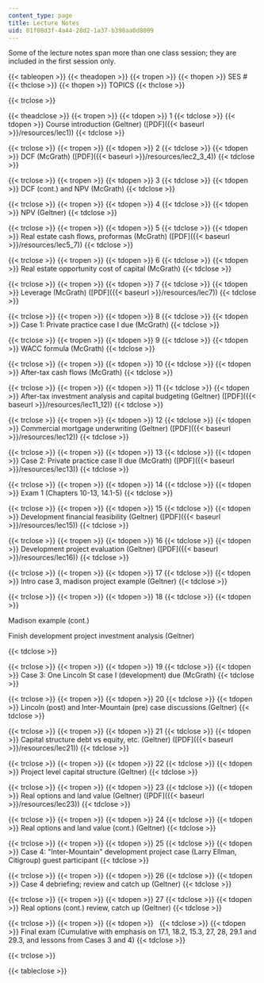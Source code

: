 ```yaml
---
content_type: page
title: Lecture Notes
uid: 01f08d3f-4a44-28d2-1a37-b398aa0d8009
---
```


Some of the lecture notes span more than one class session; they are included in the first session only.

{{< tableopen >}}
{{< theadopen >}}
{{< tropen >}}
{{< thopen >}}
SES #
{{< thclose >}}
{{< thopen >}}
TOPICS
{{< thclose >}}

{{< trclose >}}

{{< theadclose >}}
{{< tropen >}}
{{< tdopen >}}
1
{{< tdclose >}}
{{< tdopen >}}
Course introduction (Geltner) ([PDF]({{< baseurl >}}/resources/lec1))
{{< tdclose >}}

{{< trclose >}}
{{< tropen >}}
{{< tdopen >}}
2
{{< tdclose >}}
{{< tdopen >}}
DCF (McGrath) ([PDF]({{< baseurl >}}/resources/lec2_3_4))
{{< tdclose >}}

{{< trclose >}}
{{< tropen >}}
{{< tdopen >}}
3
{{< tdclose >}}
{{< tdopen >}}
DCF (cont.) and NPV (McGrath)
{{< tdclose >}}

{{< trclose >}}
{{< tropen >}}
{{< tdopen >}}
4
{{< tdclose >}}
{{< tdopen >}}
NPV (Geltner)
{{< tdclose >}}

{{< trclose >}}
{{< tropen >}}
{{< tdopen >}}
5
{{< tdclose >}}
{{< tdopen >}}
Real estate cash flows, proformas (McGrath) ([PDF]({{< baseurl >}}/resources/lec5_7))
{{< tdclose >}}

{{< trclose >}}
{{< tropen >}}
{{< tdopen >}}
6
{{< tdclose >}}
{{< tdopen >}}
Real estate opportunity cost of capital (McGrath)
{{< tdclose >}}

{{< trclose >}}
{{< tropen >}}
{{< tdopen >}}
7
{{< tdclose >}}
{{< tdopen >}}
Leverage (McGrath) ([PDF]({{< baseurl >}}/resources/lec7))
{{< tdclose >}}

{{< trclose >}}
{{< tropen >}}
{{< tdopen >}}
8
{{< tdclose >}}
{{< tdopen >}}
Case 1: Private practice case I due (McGrath)
{{< tdclose >}}

{{< trclose >}}
{{< tropen >}}
{{< tdopen >}}
9
{{< tdclose >}}
{{< tdopen >}}
WACC formula (McGrath)
{{< tdclose >}}

{{< trclose >}}
{{< tropen >}}
{{< tdopen >}}
10
{{< tdclose >}}
{{< tdopen >}}
After-tax cash flows (McGrath)
{{< tdclose >}}

{{< trclose >}}
{{< tropen >}}
{{< tdopen >}}
11
{{< tdclose >}}
{{< tdopen >}}
After-tax investment analysis and capital budgeting (Geltner) ([PDF]({{< baseurl >}}/resources/lec11_12))
{{< tdclose >}}

{{< trclose >}}
{{< tropen >}}
{{< tdopen >}}
12
{{< tdclose >}}
{{< tdopen >}}
Commercial mortgage underwriting (Geltner) ([PDF]({{< baseurl >}}/resources/lec12))
{{< tdclose >}}

{{< trclose >}}
{{< tropen >}}
{{< tdopen >}}
13
{{< tdclose >}}
{{< tdopen >}}
Case 2: Private practice case II due (McGrath) ([PDF]({{< baseurl >}}/resources/lec13))
{{< tdclose >}}

{{< trclose >}}
{{< tropen >}}
{{< tdopen >}}
14
{{< tdclose >}}
{{< tdopen >}}
Exam 1 (Chapters 10-13, 14.1-5)
{{< tdclose >}}

{{< trclose >}}
{{< tropen >}}
{{< tdopen >}}
15
{{< tdclose >}}
{{< tdopen >}}
Development financial feasibility (Geltner) ([PDF]({{< baseurl >}}/resources/lec15))
{{< tdclose >}}

{{< trclose >}}
{{< tropen >}}
{{< tdopen >}}
16
{{< tdclose >}}
{{< tdopen >}}
Development project evaluation (Geltner) ([PDF]({{< baseurl >}}/resources/lec16))
{{< tdclose >}}

{{< trclose >}}
{{< tropen >}}
{{< tdopen >}}
17
{{< tdclose >}}
{{< tdopen >}}
Intro case 3, madison project example (Geltner)
{{< tdclose >}}

{{< trclose >}}
{{< tropen >}}
{{< tdopen >}}
18
{{< tdclose >}}
{{< tdopen >}}


Madison example (cont.)

Finish development project investment analysis (Geltner)


{{< tdclose >}}

{{< trclose >}}
{{< tropen >}}
{{< tdopen >}}
19
{{< tdclose >}}
{{< tdopen >}}
Case 3: One Lincoln St case I (development) due (McGrath)
{{< tdclose >}}

{{< trclose >}}
{{< tropen >}}
{{< tdopen >}}
20
{{< tdclose >}}
{{< tdopen >}}
Lincoln (post) and Inter-Mountain (pre) case discussions (Geltner)
{{< tdclose >}}

{{< trclose >}}
{{< tropen >}}
{{< tdopen >}}
21
{{< tdclose >}}
{{< tdopen >}}
Capital structure debt vs equity, etc. (Geltner) ([PDF]({{< baseurl >}}/resources/lec21))
{{< tdclose >}}

{{< trclose >}}
{{< tropen >}}
{{< tdopen >}}
22
{{< tdclose >}}
{{< tdopen >}}
Project level capital structure (Geltner)
{{< tdclose >}}

{{< trclose >}}
{{< tropen >}}
{{< tdopen >}}
23
{{< tdclose >}}
{{< tdopen >}}
Real options and land value (Geltner) ([PDF]({{< baseurl >}}/resources/lec23))
{{< tdclose >}}

{{< trclose >}}
{{< tropen >}}
{{< tdopen >}}
24
{{< tdclose >}}
{{< tdopen >}}
Real options and land value (cont.) (Geltner)
{{< tdclose >}}

{{< trclose >}}
{{< tropen >}}
{{< tdopen >}}
25
{{< tdclose >}}
{{< tdopen >}}
Case 4: "Inter-Mountain" development project case (Larry Ellman, Citigroup) guest participant
{{< tdclose >}}

{{< trclose >}}
{{< tropen >}}
{{< tdopen >}}
26
{{< tdclose >}}
{{< tdopen >}}
Case 4 debriefing; review and catch up (Geltner)
{{< tdclose >}}

{{< trclose >}}
{{< tropen >}}
{{< tdopen >}}
27
{{< tdclose >}}
{{< tdopen >}}
Real options (cont.) review, catch up (Geltner)
{{< tdclose >}}

{{< trclose >}}
{{< tropen >}}
{{< tdopen >}}
 
{{< tdclose >}}
{{< tdopen >}}
Final exam (Cumulative with emphasis on 17.1, 18.2, 15.3, 27, 28, 29.1 and 29.3, and lessons from Cases 3 and 4)
{{< tdclose >}}

{{< trclose >}}

{{< tableclose >}}